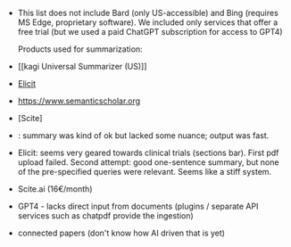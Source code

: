 - This list does not include Bard (only US-accessible) and Bing (requires MS Edge, proprietary software). We included only services that offer a free trial (but we used a paid ChatGPT subscription for access to GPT4)
  
  Products used for summarization:
- [[kagi Universal Summarizer (US)]]
- [Elicit]()
- https://www.semanticscholar.org
- [Scite]
- : summary was kind of ok but lacked some nuance; output was fast.
- Elicit: seems very geared towards clinical trials (sections bar). First pdf upload failed. Second attempt: good one-sentence summary, but none of the pre-specified queries were relevant. Seems like a stiff system.
- Scite.ai (16€/month)
- GPT4 - lacks direct input from documents (plugins / separate API services such as chatpdf provide the ingestion)
- connected papers (don't know how AI driven that is yet)